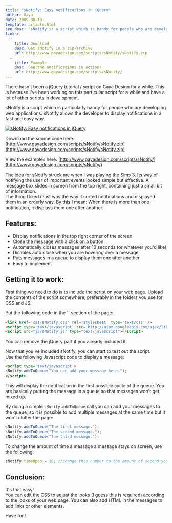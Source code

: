 ```yaml
---
title: "sNotify: Easy notifications in jQuery"
author: Gaya
date: 2009-08-19
template: article.html
seo_desc: "sNotify is a script which is handy for people who are developing webapplications. It allows the developer to display notifications in a fast and easy way."
links:
  -
    title: Download
    desc: Get sNotify in a zip-archive
    url: http://www.gayadesign.com/scripts/sNotify/sNotify.zip
  -
    title: Example
    desc: See the notifications in action!
    url: http://www.gayadesign.com/scripts/sNotify/
---
```

There hasn't been a jQuery tutorial / script on Gaya Design for a while. This is because I've been working on this particular script for a while and have a lot of other scripts in development.

sNotify is a script which is particularly handy for people who are developing web applications. sNotify allows the developer to display notifications in a fast and easy way.

[![sNotify: Easy notifications in jQuery](/articles/snotify-easy-notifications-in-jquery/snotify.jpg "sNotify: Easy notifications in jQuery")](http://www.gayadesign.com/diy/snotify-easy-notifications-in-jquery/)

<span class="more"></span>

Download the source code here: [http://www.gayadesign.com/scripts/sNotify/sNotify.zip](http://www.gayadesign.com/scripts/sNotify/sNotify.zip)

View the examples here: [http://www.gayadesign.com/scripts/sNotify/](http://www.gayadesign.com/scripts/sNotify/)

The idea for sNotify struck me when I was playing the Sims 3. Its way of notifying the user of important events looked simple but effective. A message box slides in screen from the top right, containing just a small bit of information.  
 The thing I liked most was the way it sorted notifications and displayed them in an orderly way. By this I mean: When there is more than one notification, it displays them one after another.

Features:
---------

- Display notifications in the top right corner of the screen
- Close the message with a click on a button
- Automatically closes messages after 10 seconds (or whatever you'd like)
- Disables auto close when you are hovering over a message
- Puts messages in a queue to display them one after another
- Easy to implement

Getting it to work:
-------------------

First thing we need to do is to include the script on your web page. Upload the contents of the script somewhere, preferably in the folders you use for CSS and JS.

Put the following code in the `` section of the page:


```html
<link href='css/sNotify.css' rel='stylesheet' type='text/css' />
<script type='text/javascript' src='http://ajax.googleapis.com/ajax/libs/jquery/1.3/jquery.min.js'></script>
<script src="js/sNotify.js" type="text/javascript"></script>
```


You can remove the jQuery part if you already included it.

Now that you've included sNotify, you can start to test out the script.  
 Use the following Javascript code to display a message:


```html
<script type='text/javascript'>
sNotify.addToQueue("You can add your message here.");
</script>
```


This will display the notification in the first possible cycle of the queue. You are basically putting the message in a queue so that messages won't get mixed up.

By doing a simple `sNotify.addToQueue` call you can add your messages to the queue, so it is possible to add multiple messages at the same time but it won't clutter the page:


```javascript
sNotify.addToQueue("The first message.");
sNotify.addToQueue("The second message.");
sNotify.addToQueue("The third message.");
```


To change the amount of time a message a message stays on screen, use the following:


```javascript
sNotify.timeOpen = 10; //change this number to the amount of second you want
```


Conclusion:
-----------

It's that easy!  
 You can edit the CSS to adjust the looks (I guess this is required) according to the looks of your web page. You can also add HTML in the messages to add links or other elements.

Have fun!